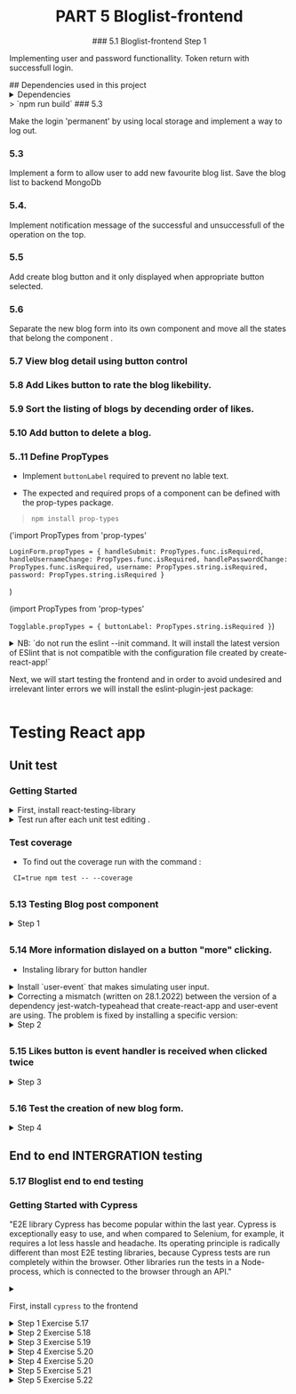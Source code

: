 <h1 align="center"> PART 5 Bloglist-frontend
</h1>
<p align="center">
### 5.1 Bloglist-frontend Step 1

Implementing user and password functionallity. Token return with successfull login.

</p>
## Dependencies used in this project
<details>
<summary> Dependencies </summary>
- npm install axios

</details>
> `npm run build`
### 5.3

Make the login 'permanent' by using local storage and implement a way to log out.

### 5.3

Implement a form to allow user to add new favourite blog list. Save the blog list to backend MongoDb

### 5.4.

Implement notification message of the successful and unsuccessfull of the operation on the top.

### 5.5

Add create blog button and it only displayed when appropriate button selected.

### 5.6

Separate the new blog form into its own component and move all the states that belong the component .

### 5.7 View blog detail using button control

### 5.8 Add Likes button to rate the blog likebility.

### 5.9 Sort the listing of blogs by decending order of likes.

### 5.10 Add button to delete a blog.

### 5..11 Define PropTypes

- Implement `buttonLabel` required to prevent no lable text.

- The expected and required props of a component can be defined with the prop-types package.

> `npm install prop-types`

('import PropTypes from 'prop-types'

`LoginForm.propTypes = {
handleSubmit: PropTypes.func.isRequired,
handleUsernameChange: PropTypes.func.isRequired,
handlePasswordChange: PropTypes.func.isRequired,
username: PropTypes.string.isRequired,
password: PropTypes.string.isRequired
}`

)

(import PropTypes from 'prop-types'

`Togglable.propTypes = {
buttonLabel: PropTypes.string.isRequired
}`)

<details>
### 5.12 ESlint
<summary>
NB: `do not run the eslint --init command. It will install the latest version of ESlint that is not compatible with the configuration file created by create-react-app!`

Next, we will start testing the frontend and in order to avoid undesired and irrelevant linter errors we will install the eslint-plugin-jest package:

</summary>
> `npm install --save-dev eslint-plugin-jest`
> insert `Togglable.displayName = 'Togglable'` in toggle bar component for `useRef` not recognised.

</details>

# Testing React app

## Unit test

### Getting Started

<details>
<summary> First, install react-testing-library </summary>

```
npm install --save-dev @testing-library/react @testing-library/jest-dom
# or
yarn  --save-dev @testing-library/react @testing-library/jest-dom
```

</details>

<details>
<summary> Test run after each unit test editing . </summary>

Next, if you want to run tests "normally", you can do so with the command:

```
CI=true npm test

```

For Windows (PowerShell) users

```
env:CI=$true; npm test

```

</details>

### Test coverage

- To find out the coverage run with the command :

```
 CI=true npm test -- --coverage
```

##

### 5.13 Testing Blog post component

 <details>
 <summary>
Step 1
</summary>
Test blog renders title and author by default.
Use CSS-class where it needed.
</details>

##

### 5.14 More information dislayed on a button "more" clicking.

- Instaling library for button handler

<details>
<summary>
Install `user-event` that makes simulating user input.
</summary>

`npm install --save-dev @testing-library/user-event`

</details>

 <details>
<summary>
Correcting a mismatch (written on 28.1.2022) between the version of a dependency jest-watch-typeahead that create-react-app and user-event are using. The problem is fixed by installing a specific version:
</summary>

`npm install -D --exact jest-watch-typeahead@0.6.5 `

</details>

<details>

 <summary>
Step 2
</summary>
Test blog renders title and author by default.
Use CSS-class where it needed.
</details>

##

### 5.15 Likes button is event handler is received when clicked twice

<details>
 <summary>
Step 3
</summary>
Make sure button is cliked twice and the event handler receive the props twice.
</details>

##

### 5.16 Test the creation of new blog form.

<details>
 <summary>
Step 4
</summary>
The test should check, that the form calls the event handler and received the right props.
 - Unit test result
 
 
 ###
 ![unitTestResult](https://user-images.githubusercontent.com/67087939/207742517-d2680625-e8c8-4376-9d89-c061edcb3899.png)
 
</details>

## End to end INTERGRATION testing

### 5.17 Bloglist end to end testing

### Getting Started with Cypress

"E2E library Cypress has become popular within the last year. Cypress is exceptionally easy to use, and when compared to Selenium, for example, it requires a lot less hassle and headache. Its operating principle is radically different than most E2E testing libraries, because Cypress tests are run completely within the browser. Other libraries run the tests in a Node-process, which is connected to the browser through an API."

<details>
<summary>

First, install `cypress` to the frontend </summary>

```
npm install --save-dev cypress
```

and by adding an npm-script :

```
  "cypress:open": "cypress open"
```

</details>

 <details>
 <summary>
Step 1 Exercise 5.17
</summary>

Test the application display the login by default.

###

![Screen Shot 2023-01-25 at 3 28 53 pm](https://user-images.githubusercontent.com/67087939/214481742-f22f933a-73b8-4c1c-a6ec-9ee324bc44e7.png)

</details>

 <details>
 <summary>
Step 2 Exercise 5.18
</summary>

Test both successful and unsuccessful login attempts.

###

![succedandfailwithcredentials](https://user-images.githubusercontent.com/67087939/214494411-dcb63dfb-3f32-4efe-a2e9-d872478ac6a1.png)

</details>
 <details>
 <summary>
Step 3 Exercise 5.19
</summary>

Verifies a logged in user can create a new blog successfully.

###

![succedandfailwithcredentials](https://user-images.githubusercontent.com/67087939/214494411-dcb63dfb-3f32-4efe-a2e9-d872478ac6a1.png)

</details>
<!-- 4 step -->

<details>
 <summary>
Step 4 Exercise 5.20
</summary>

Confirm test users can add likes to a blog.

###

</details>

<!-- 4 step -->

<details>
 <summary>
Step 4 Exercise 5.20
</summary>

Confirm test users can add likes to a blog.

###

</details>

<!-- 5 step -->

<details>
 <summary>
Step 5 Exercise 5.21
</summary>

Logged in user can delete their own blog list.

###

</details>

<!-- 6 step -->

<details>
 <summary>
Step 5 Exercise 5.22
</summary>

Test blogs are listed in number of most likes.

###

</details>
